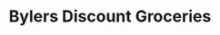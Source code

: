 ---
title: "Bylers Discount Groceries"
url: /jackson-center/bylers-discount-groceries/
shop: Dorfladen
---